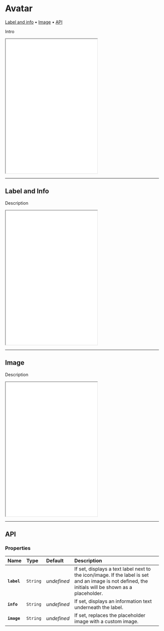 # Avatar

[Label and info](components/avatar#label-and-info) • [Image](components/avatar#image) • [API](components/avatar#api)

Intro 

<iframe src="./assets/demos/avatar/main.html" height="440px"></iframe>

---

## Label and Info

Description

<iframe src="./assets/demos/avatar/label-and-info.html" height="440px"></iframe>

---

## Image

Description

<iframe src="./assets/demos/avatar/image.html" height="440px"></iframe>

---

## API

### Properties

| Name | Type | Default | Description |
| :-- | :-- | :-- | :-- |
| **`label`** | `String` | _undefined_ | If set, displays a text label next to the icon/image. If the label is set and an image is not defined, the initials will be shown as a placeholder. |
| **`info`** | `String` | _undefined_ | If set, displays an information text underneath the label. |
| **`image`** | `String` | _undefined_ | If set, replaces the placeholder image with a custom image. |